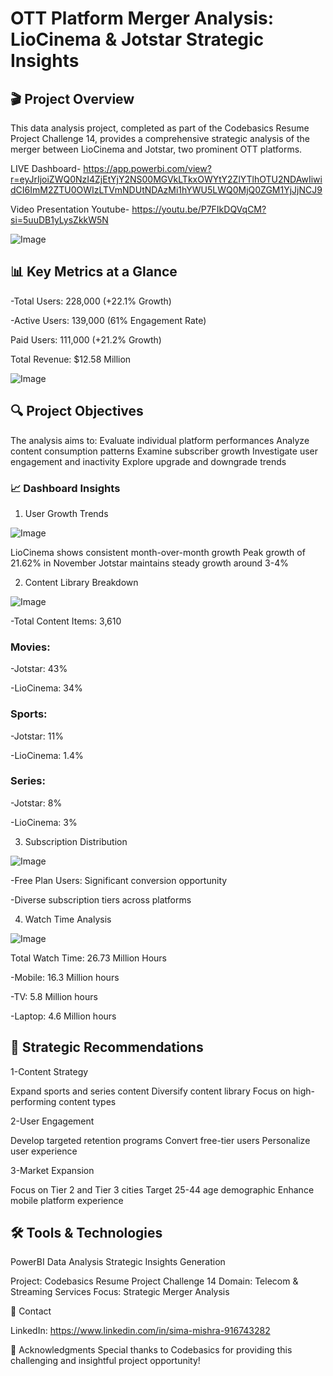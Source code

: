 
# OTT Platform Merger Analysis: LioCinema & Jotstar Strategic Insights

## 🎬 Project Overview
This data analysis project, completed as part of the Codebasics Resume Project Challenge 14, provides a comprehensive strategic analysis of the merger between LioCinema and Jotstar, two prominent OTT platforms.

LIVE Dashboard- https://app.powerbi.com/view?r=eyJrIjoiZWQ0NzI4ZjEtYjY2NS00MGVkLTkxOWYtY2ZlYTlhOTU2NDAwIiwidCI6ImM2ZTU0OWIzLTVmNDUtNDAzMi1hYWU5LWQ0MjQ0ZGM1YjJjNCJ9

Video Presentation Youtube- https://youtu.be/P7FIkDQVqCM?si=5uuDB1yLysZkkW5N

![Image](https://github.com/user-attachments/assets/84e60ea4-5ce5-487d-8b3f-384fbdccee7b)
## 📊 Key Metrics at a Glance

-Total Users: 228,000 (+22.1% Growth)

-Active Users: 139,000 (61% Engagement Rate)

Paid Users: 111,000 (+21.2% Growth)

Total Revenue: $12.58 Million

![Image](https://github.com/user-attachments/assets/d908fdaa-5bc3-4d4a-b5b2-136fa6dd58ef)

## 🔍 Project Objectives
The analysis aims to:
Evaluate individual platform performances
Analyze content consumption patterns
Examine subscriber growth
Investigate user engagement and inactivity
Explore upgrade and downgrade trends

### 📈 Dashboard Insights

1. User Growth Trends

![Image](https://github.com/user-attachments/assets/c8ede12f-8360-42a5-ab17-a5b4ac1ccdb7)

LioCinema shows consistent month-over-month growth
Peak growth of 21.62% in November
Jotstar maintains steady growth around 3-4%

2. Content Library Breakdown

![Image](https://github.com/user-attachments/assets/c96f88da-a125-4bb1-854a-8d081dc49a25)

-Total Content Items: 3,610

### Movies:
-Jotstar: 43%

-LioCinema: 34%


### Sports:

-Jotstar: 11%

-LioCinema: 1.4%


### Series:

-Jotstar: 8%

-LioCinema: 3%


3. Subscription Distribution

![Image](https://github.com/user-attachments/assets/8b6cb53b-ce29-46bb-9478-92ee92296109)

-Free Plan Users: Significant conversion opportunity

-Diverse subscription tiers across platforms

4. Watch Time Analysis

![Image](https://github.com/user-attachments/assets/36004757-8791-4c79-bc11-c1252291c3dd)

Total Watch Time: 26.73 Million Hours

-Mobile: 16.3 Million hours

-TV: 5.8 Million hours

-Laptop: 4.6 Million hours

## 🚀 Strategic Recommendations

1-Content Strategy

Expand sports and series content
Diversify content library
Focus on high-performing content types


2-User Engagement

Develop targeted retention programs
Convert free-tier users
Personalize user experience


3-Market Expansion

Focus on Tier 2 and Tier 3 cities
Target 25-44 age demographic
Enhance mobile platform experience



## 🛠 Tools & Technologies

PowerBI
Data Analysis
Strategic Insights Generation


Project: Codebasics Resume Project Challenge 14
Domain: Telecom & Streaming Services
Focus: Strategic Merger Analysis

📧 Contact

LinkedIn: https://www.linkedin.com/in/sima-mishra-916743282

🙏 Acknowledgments
Special thanks to Codebasics for providing this challenging and insightful project opportunity!
